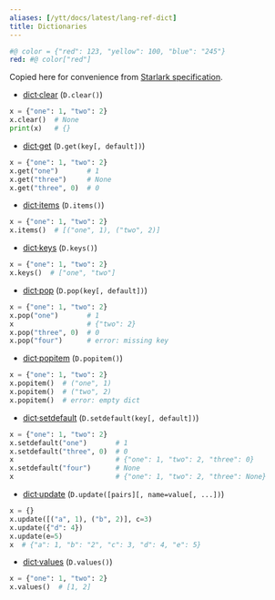 ```yaml
---
aliases: [/ytt/docs/latest/lang-ref-dict]
title: Dictionaries
---
```


```yaml
#@ color = {"red": 123, "yellow": 100, "blue": "245"}
red: #@ color["red"]
```

Copied here for convenience from [Starlark specification](https://github.com/google/starlark-go/blob/master/doc/spec.md#dictclear).

- [dict·clear](https://github.com/google/starlark-go/blob/master/doc/spec.md#dict·clear) (`D.clear()`)
```python
x = {"one": 1, "two": 2}
x.clear()  # None
print(x)   # {}
```

- [dict·get](https://github.com/google/starlark-go/blob/master/doc/spec.md#dict·get) (`D.get(key[, default])`)
```python
x = {"one": 1, "two": 2}
x.get("one")       # 1
x.get("three")     # None
x.get("three", 0)  # 0
```

- [dict·items](https://github.com/google/starlark-go/blob/master/doc/spec.md#dict·items) (`D.items()`)
```python
x = {"one": 1, "two": 2}
x.items()  # [("one", 1), ("two", 2)]
```

- [dict·keys](https://github.com/google/starlark-go/blob/master/doc/spec.md#dict·keys) (`D.keys()`)
```python
x = {"one": 1, "two": 2}
x.keys()  # ["one", "two"]
```

- [dict·pop](https://github.com/google/starlark-go/blob/master/doc/spec.md#dict·pop) (`D.pop(key[, default])`)
```python
x = {"one": 1, "two": 2}
x.pop("one")       # 1
x                  # {"two": 2}
x.pop("three", 0)  # 0
x.pop("four")      # error: missing key
```

- [dict·popitem](https://github.com/google/starlark-go/blob/master/doc/spec.md#dict·popitem) (`D.popitem()`)
```python
x = {"one": 1, "two": 2}
x.popitem()  # ("one", 1)
x.popitem()  # ("two", 2)
x.popitem()  # error: empty dict
```

- [dict·setdefault](https://github.com/google/starlark-go/blob/master/doc/spec.md#dict·setdefault) (`D.setdefault(key[, default])`)
```python
x = {"one": 1, "two": 2}
x.setdefault("one")       # 1
x.setdefault("three", 0)  # 0
x                         # {"one": 1, "two": 2, "three": 0}
x.setdefault("four")      # None
x                         # {"one": 1, "two": 2, "three": None}
```

- [dict·update](https://github.com/google/starlark-go/blob/master/doc/spec.md#dict·update) (`D.update([pairs][, name=value[, ...])`)
```python
x = {}
x.update([("a", 1), ("b", 2)], c=3)
x.update({"d": 4})
x.update(e=5)
x  # {"a": 1, "b": "2", "c": 3, "d": 4, "e": 5}
```

- [dict·values](https://github.com/google/starlark-go/blob/master/doc/spec.md#dict·values) (`D.values()`)
```python
x = {"one": 1, "two": 2}
x.values()  # [1, 2]
```
